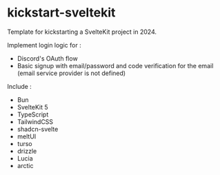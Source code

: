 # kickstart-sveltekit

Template for kickstarting a SvelteKit project in 2024. 

Implement login logic for :
- Discord's OAuth flow
- Basic signup with email/password and code verification for the email (email service provider is not defined) 

Include : 
- Bun
- SvelteKit 5
- TypeScript
- TailwindCSS
- shadcn-svelte
- meltUI
- turso
- drizzle
- Lucia
- arctic

